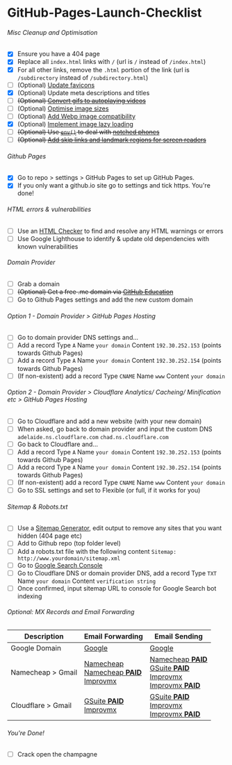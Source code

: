 # GitHub-Pages-Launch-Checklist

###### Misc Cleanup and Optimisation
- [X] Ensure you have a 404 page
- [X] Replace all `index.html` links with `/` (url is `/` instead of `/index.html`)
- [X] For all other links, remove the `.html` portion of the link (url is `/subdirectory` instead of `/subdirectory.html`)
- [ ] \(Optional) [Update favicons](https://favicon.io/)
- [X] \(Optional) Update meta descriptions and titles
- [ ] ~~\(Optional) [Convert gifs to autoplaying videos](https://developers.google.com/web/fundamentals/performance/optimizing-content-efficiency/replace-animated-gifs-with-video)~~
- [ ] \(Optional) [Optimise image sizes](https://imgbot.net/)
- [ ] \(Optional) [Add Webp image compatibility](https://web.dev/serve-images-webp/)
- [X] \(Optional) [Implement image lazy loading](https://addyosmani.com/blog/lazy-loading/)
- [ ] ~~\(Optional) Use [`env()`](https://developer.mozilla.org/en-US/docs/Web/CSS/env) to deal with [notched phones](https://bubblin.io/blog/notch)~~
- [ ] ~~\(Optional) [Add skip links and landmark regions for screen readers](https://web.dev/bypass/?utm_source=lighthouse&utm_medium=devtools)~~

###### Github Pages
- [X] Go to repo > settings > GitHub Pages to set up GitHub Pages.
- [X] If you only want a github.io site go to settings and tick https. You're done!

###### HTML errors & vulnerabilities
- [ ] Use an [HTML Checker](https://validator.w3.org/nu/) to find and resolve any HTML warnings or errors
- [ ] Use Google Lighthouse to identify & update old dependencies with known vulnerabilities

###### Domain Provider
- [ ] Grab a domain
- [ ] ~~\(Optional) Get a free .me domain via [GitHub Education](https://education.github.com/)~~
- [ ] Go to Github Pages settings and add the new custom domain

###### Option 1 - Domain Provider > GitHub Pages Hosting
- [ ] Go to domain provider DNS settings and...
- [ ] Add a record Type `A` Name `your domain` Content `192.30.252.153` (points towards Github Pages)
- [ ] Add a record Type `A` Name `your domain` Content `192.30.252.154` (points towards Github Pages)
- [ ] \(If non-existent) add a record Type `CNAME` Name `www` Content `your domain`

###### Option 2 - Domain Provider > Cloudflare Analytics/ Cacheing/ Minification etc > GitHub Pages Hosting
- [ ] Go to Cloudflare and add a new website (with your new domain)
- [ ] When asked, go back to domain provider and input the custom DNS `adelaide.ns.cloudflare.com` `chad.ns.cloudflare.com`
- [ ] Go back to Cloudflare and...
- [ ] Add a record Type `A` Name `your domain` Content `192.30.252.153` (points towards Github Pages)
- [ ] Add a record Type `A` Name `your domain` Content `192.30.252.154` (points towards Github Pages)
- [ ] \(If non-existent) add a record Type `CNAME` Name `www` Content `your domain`
- [ ] Go to SSL settings and set to Flexible (or full, if it works for you)

###### Sitemap & Robots.txt
- [ ] Use a [Sitemap Generator](https://www.xml-sitemaps.com/), edit output to remove any sites that you want hidden (404 page etc)
- [ ] Add to Github repo (top folder level)
- [ ] Add a robots.txt file with the following content `Sitemap: http://www.yourdomain/sitemap.xml`
- [ ] Go to [Google Search Console](https://search.google.com/u/0/search-console/welcome?hl=en&utm_source=wmx&utm_medium=deprecation-pane&utm_content=dashboard)
- [ ] Go to Cloudflare DNS or domain provider DNS, add a record Type `TXT` Name `your domain` Content `verification string`
- [ ] Once confirmed, input sitemap URL to console for Google Search bot indexing

###### Optional: MX Records and Email Forwarding
| Description | Email Forwarding | Email Sending |
| ------------- | ------------- | ------------- |
| Google Domain  | [Google](https://support.google.com/domains/answer/3251241?hl=en) | [Google](https://support.google.com/domains/answer/9437157) |
| Namecheap > Gmail  | [Namecheap](https://www.namecheap.com/support/knowledgebase/article.aspx/308/2214/how-to-set-up-free-email-forwarding)<br>[Namecheap **PAID**](https://www.namecheap.com/hosting/email/)<br>[Improvmx](https://app.improvmx.com/)  | [Namecheap **PAID**](https://www.namecheap.com/hosting/email/)<br>[GSuite **PAID**](https://support.google.com/a/answer/87127?hl=en)<br>[Improvmx](https://improvmx.com/guides/send-emails-using-gmail/)<br>[Improvmx **PAID**](https://app.improvmx.com/) |
| Cloudflare > Gmail | [GSuite **PAID**](https://support.google.com/a/answer/7174013?hl=en)<br>[Improvmx](https://app.improvmx.com/) | [GSuite **PAID**](https://support.google.com/a/answer/7174013?hl=en)<br>[Improvmx](https://improvmx.com/guides/send-emails-using-gmail/)<br>[Improvmx **PAID**](https://app.improvmx.com/) |

###### You're Done!
- [ ] Crack open the champagne
